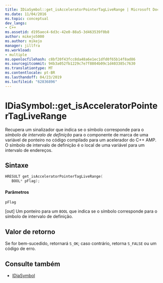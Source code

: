 ```yaml
---
title: IDiaSymbol::get_isAcceleratorPointerTagLiveRange | Microsoft Docs
ms.date: 11/04/2016
ms.topic: conceptual
dev_langs:
- C++
ms.assetid: d195aec4-6d3c-42e0-88a5-3d463539f0b8
author: mikejo5000
ms.author: mikejo
manager: jillfra
ms.workload:
- multiple
ms.openlocfilehash: c8bf20f43fcc8da48a6e1ec1dfd0f65b14f8ad86
ms.sourcegitcommit: 94b3a052fb1229c7e7f8804b09c1d403385c7630
ms.translationtype: MT
ms.contentlocale: pt-BR
ms.lasthandoff: 04/23/2019
ms.locfileid: "62836896"
---
```

# <a name="idiasymbolgetisacceleratorpointertagliverange"></a>IDiaSymbol::get_isAcceleratorPointerTagLiveRange
Recupera um sinalizador que indica se o símbolo corresponde para o *símbolo de intervalo de definição* para o componente de marca de uma variável de ponteiro no código compilado para um acelerador do C++ AMP. O símbolo de intervalo de definição é o local de uma variável para um intervalo de endereços.

## <a name="syntax"></a>Sintaxe

```C++
HRESULT get_isAcceleratorPointerTagLiveRange(
   BOOL* pFlag);
```

#### <a name="parameters"></a>Parâmetros
 `pFlag`

[out] Um ponteiro para um `BOOL` que indica se o símbolo corresponde para o símbolo de intervalo de definição.

## <a name="return-value"></a>Valor de retorno
 Se for bem-sucedido, retornará `S_OK`; caso contrário, retorna `S_FALSE` ou um código de erro.

## <a name="see-also"></a>Consulte também
- [IDiaSymbol](../../debugger/debug-interface-access/idiasymbol.md)